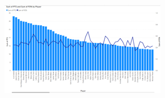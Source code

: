 ![Screenshot](https://github.com/Tommy-Fugal/capstone/blob/main/Screenshot%202025-04-23%20114514.png?raw=true)


